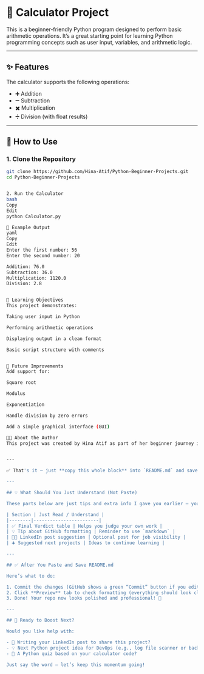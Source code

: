 # 🧮 Calculator Project

This is a beginner-friendly Python program designed to perform basic arithmetic operations. It’s a great starting point for learning Python programming concepts such as user input, variables, and arithmetic logic.

---

## ✨ Features

The calculator supports the following operations:
- ➕ Addition
- ➖ Subtraction
- ✖️ Multiplication
- ➗ Division (with float results)

---

## 🚀 How to Use

### 1. Clone the Repository

```bash
git clone https://github.com/Hina-Atif/Python-Beginner-Projects.git
cd Python-Beginner-Projects


2. Run the Calculator
bash
Copy
Edit
python Calculator.py

🧪 Example Output
yaml
Copy
Edit
Enter the first number: 56
Enter the second number: 20

Addition: 76.0
Subtraction: 36.0
Multiplication: 1120.0
Division: 2.8


🎯 Learning Objectives
This project demonstrates:

Taking user input in Python

Performing arithmetic operations

Displaying output in a clean format

Basic script structure with comments


🚧 Future Improvements
Add support for:

Square root

Modulus

Exponentiation

Handle division by zero errors

Add a simple graphical interface (GUI)

👩‍💻 About the Author
This project was created by Hina Atif as part of her beginner journey into Python programming. It showcases foundational coding skills and is part of a growing DevOps and scripting portfolio.


---

✅ That's it — just **copy this whole block** into `README.md` and save.

---

## 💡 What Should You Just Understand (Not Paste)

These parts below are just tips and extra info I gave you earlier — you don’t need to paste them into the file.

| Section | Just Read / Understand |
|--------|------------------------|
| ✅ Final Verdict table | Helps you judge your own work |
| 💡 Tip about GitHub formatting | Reminder to use `markdown` |
| 👩‍💻 LinkedIn post suggestion | Optional post for job visibility |
| ➕ Suggested next projects | Ideas to continue learning |

---

## ✅ After You Paste and Save README.md

Here’s what to do:

1. Commit the changes (GitHub shows a green “Commit” button if you edit online).
2. Click **Preview** tab to check formatting (everything should look clean).
3. Done! Your repo now looks polished and professional! 🎉

---

## 🚀 Ready to Boost Next?

Would you like help with:

- 📣 Writing your LinkedIn post to share this project?
- 💡 Next Python project idea for DevOps (e.g., log file scanner or backup script)?
- 🧪 A Python quiz based on your calculator code?

Just say the word — let’s keep this momentum going!


